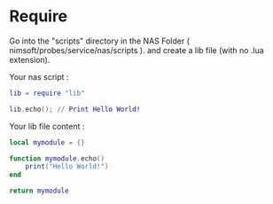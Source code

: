 # Require

Go into the "scripts" directory in the NAS Folder ( nimsoft/probes/service/nas/scripts ). and create a lib file (with no .lua extension).

Your nas script : 

```lua
lib = require "lib"

lib.echo(); // Print Hello World!
```


Your lib file content : 

```lua
local mymodule = {}

function mymodule.echo()
    print("Hello World!")
end

return mymodule
```
